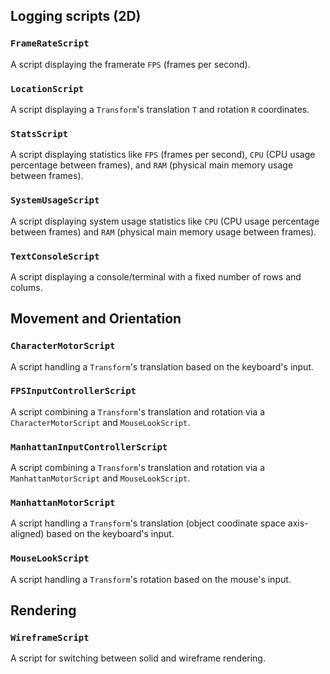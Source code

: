 ## Logging scripts (2D)

### `FrameRateScript`
A script displaying the framerate `FPS` (frames per second).

### `LocationScript`
A script displaying a `Transform`'s translation `T` and rotation `R` coordinates.

### `StatsScript`
A script displaying statistics like `FPS` (frames per second), `CPU` (CPU usage percentage between frames), and `RAM` (physical main memory usage between frames).

### `SystemUsageScript`
A script displaying system usage statistics like `CPU` (CPU usage percentage between frames) and `RAM` (physical main memory usage between frames).

### `TextConsoleScript`
A script displaying a console/terminal with a fixed number of rows and colums.

## Movement and Orientation

### `CharacterMotorScript`
A script handling a `Transform`'s translation based on the keyboard's input.

### `FPSInputControllerScript`
A script combining a `Transform`'s translation and rotation via a `CharacterMotorScript` and `MouseLookScript`.

### `ManhattanInputControllerScript`
A script combining a `Transform`'s translation and rotation via a `ManhattanMotorScript` and `MouseLookScript`.

### `ManhattanMotorScript`
A script handling a `Transform`'s translation (object coodinate space axis-aligned) based on the keyboard's input.

### `MouseLookScript`
A script handling a `Transform`'s rotation based on the mouse's input.

## Rendering

### `WireframeScript`
A script for switching between solid and wireframe rendering.
